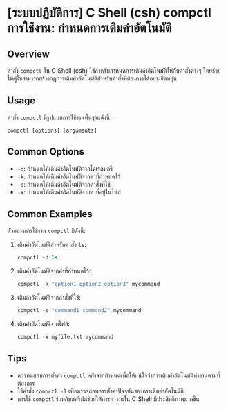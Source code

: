 # [ระบบปฏิบัติการ] C Shell (csh) compctl การใช้งาน: กำหนดการเติมคำอัตโนมัติ

## Overview
คำสั่ง `compctl` ใน C Shell (csh) ใช้สำหรับกำหนดการเติมคำอัตโนมัติให้กับคำสั่งต่างๆ โดยช่วยให้ผู้ใช้สามารถสร้างกฎการเติมคำอัตโนมัติสำหรับคำสั่งที่ต้องการได้อย่างยืดหยุ่น

## Usage
คำสั่ง `compctl` มีรูปแบบการใช้งานพื้นฐานดังนี้:

```
compctl [options] [arguments]
```

## Common Options
- `-d`: กำหนดให้เติมคำอัตโนมัติจากไดเรกทอรี
- `-k`: กำหนดให้เติมคำอัตโนมัติจากค่าที่กำหนดไว้
- `-s`: กำหนดให้เติมคำอัตโนมัติจากคำสั่งที่ใช้
- `-x`: กำหนดให้เติมคำอัตโนมัติจากคำที่อยู่ในไฟล์

## Common Examples
ตัวอย่างการใช้งาน `compctl` มีดังนี้:

1. เติมคำอัตโนมัติสำหรับคำสั่ง `ls`:
   ```csh
   compctl -d ls
   ```

2. เติมคำอัตโนมัติจากค่าที่กำหนดไว้:
   ```csh
   compctl -k "option1 option2 option3" mycommand
   ```

3. เติมคำอัตโนมัติจากคำสั่งที่ใช้:
   ```csh
   compctl -s "command1 command2" mycommand
   ```

4. เติมคำอัตโนมัติจากไฟล์:
   ```csh
   compctl -x myfile.txt mycommand
   ```

## Tips
- ควรทดสอบการตั้งค่า `compctl` หลังจากกำหนดเพื่อให้แน่ใจว่าการเติมคำอัตโนมัติทำงานตามที่ต้องการ
- ใช้คำสั่ง `compctl -l` เพื่อตรวจสอบการตั้งค่าปัจจุบันของการเติมคำอัตโนมัติ
- การใช้ `compctl` ร่วมกับสคริปต์ช่วยให้การทำงานใน C Shell มีประสิทธิภาพมากขึ้น